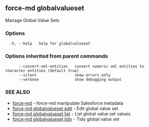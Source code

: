 ## force-md globalvalueset

Manage Global Value Sets

### Options

```
  -h, --help   help for globalvalueset
```

### Options inherited from parent commands

```
      --convert-xml-entities   convert numeric xml entities to character entities (default true)
      --silent                 show errors only
      --verbose                show debugging output
```

### SEE ALSO

* [force-md](force-md.md)	 - force-md manipulate Salesforce metadata
* [force-md globalvalueset edit](force-md_globalvalueset_edit.md)	 - Edit global value set
* [force-md globalvalueset list](force-md_globalvalueset_list.md)	 - List global value set values
* [force-md globalvalueset tidy](force-md_globalvalueset_tidy.md)	 - Tidy global value set

